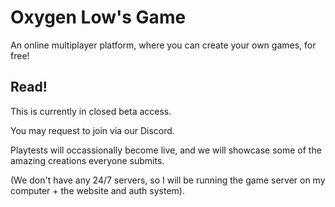 # Oxygen Low's Game
An online multiplayer platform, where you can create your own games, for free!
## Read!
This is currently in closed beta access. 

You may request to join via our Discord.

Playtests will occassionally become live, and we will showcase some of the amazing creations everyone submits.

(We don't have any 24/7 servers, so I will be running the game server on my computer + the website and auth system).
